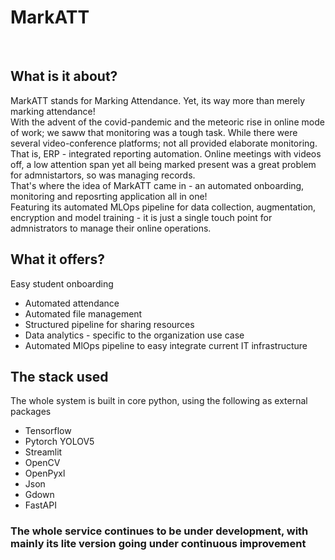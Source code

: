 <h1>MarkATT</h1><br>

<h2>What is it about?</h2>
<p>
	MarkATT stands for Marking Attendance. Yet, its way more than merely marking attendance!<br>
	With the advent of the covid-pandemic and the meteoric rise in online mode of work; we saww that monitoring was a tough task. While there were several 		video-conference platforms; not all provided elaborate monitoring.<br>
	That is, ERP - integrated reporting automation. Online meetings with videos off, a low attention span yet all being marked present was a great problem for 	admnistartors, so was managing records.<br>
	That's where the idea of MarkATT came in - an automated onboarding, monitoring and reposrting application all in one!<br>
	Featuring its automated MLOps pipeline for data collection, augmentation, encryption and model training - it is just a single touch point for admnistrators 
 	to manage their online operations.
	
</p>
<h2>What it offers?</h2>
<p>
	Easy student onboarding
	<ul>
	<li>Automated attendance</li>
	<li>Automated file management</li>
	<li>Structured pipeline for sharing resources</li>
	<li>Data analytics - specific to the organization use case</li>
	<li>Automated MlOps pipeline to easy integrate current IT infrastructure</li>
	</ul>
</p>
<h2>The stack used</h2>
<p>
	The whole system is built in core python, using the following as external packages
	<ul>
		<li>Tensorflow</li>
		<li>Pytorch YOLOV5</li>
		<li>Streamlit</li>
		<li>OpenCV</li>
		<li>OpenPyxl</li>
		<li>Json</li>
		<li>Gdown</li>
		<li>FastAPI</li>
	</ul>
</p>
<h3>The whole service continues to be under development, with mainly its lite version going under continuous improvement</h3>
